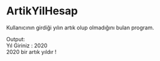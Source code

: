 # ArtikYilHesap
Kullanıcının girdiği yılın artık olup olmadığını bulan program.

Output: </br >
Yıl Giriniz : 2020 </br >
2020 bir artık yıldır !
